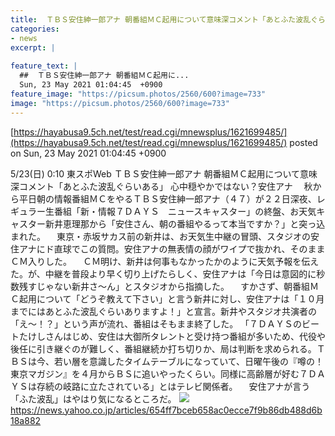 ```yaml
---
title:  ＴＢＳ安住紳一郎アナ 朝番組ＭＣ起用について意味深コメント「あとふた波乱ぐらいある」  
categories:
- news
excerpt: |
  
feature_text: |
  ##  ＴＢＳ安住紳一郎アナ 朝番組ＭＣ起用に...
  Sun, 23 May 2021 01:04:45  +0900
feature_image: "https://picsum.photos/2560/600?image=733"
image: "https://picsum.photos/2560/600?image=733"
---
```


[https://hayabusa9.5ch.net/test/read.cgi/mnewsplus/1621699485/](https://hayabusa9.5ch.net/test/read.cgi/mnewsplus/1621699485/)
posted on Sun, 23 May 2021 01:04:45  +0900

<!--more-->

5/23(日) 0:10 東スポWeb ＴＢＳ安住紳一郎アナ 朝番組ＭＣ起用について意味深コメント「あとふた波乱ぐらいある」 心中穏やかではない？安住アナ 　秋から平日朝の情報番組ＭＣをやるＴＢＳ安住紳一郎アナ（４７）が２２日深夜、レギュラー生番組「新・情報７ＤＡＹＳ　ニュースキャスター」の終盤、お天気キャスター新井恵理那から「安住さん、朝の番組やるって本当ですか？」と突っ込まれた。 　東京・赤坂サカス前の新井は、お天気生中継の冒頭、スタジオの安住アナにド直球でこの質問。安住アナの無表情の顔がワイプで抜かれ、そのままＣＭ入りした。 　ＣＭ明け、新井は何事もなかったかのように天気予報を伝えた。が、中継を普段より早く切り上げたらしく、安住アナは「今日は意図的に秒数残すじゃない新井さ〜ん」とスタジオから指摘した。 　すかさず、朝番組ＭＣ起用について「どうぞ教えて下さい」と言う新井に対し、安住アナは「１０月までにはあとふた波乱ぐらいありますよ！」と宣言。新井やスタジオ共演者の「え〜！？」という声が流れ、番組はそもまま終了した。 「７ＤＡＹＳのビートたけしさんはじめ、安住は大御所タレントと受け持つ番組が多いため、代役や後任に引き継ぐのが難しく、番組継続か打ち切りか、局は判断を求められる。ＴＢＳは今、若い層を意識したタイムテーブルになっていて、日曜午後の『噂の！東京マガジン』を４月からＢＳに追いやったくらい。同様に高齢層が好む７ＤＡＹＳは存続の岐路に立たされている」とはテレビ関係者。 　安住アナが言う「ふた波乱」はやはり気になるところだ。 ![](https://amd-pctr.c.yimg.jp/r/iwiz-amd/20210523-03197685-tospoweb-000-3-view.jpg) https://news.yahoo.co.jp/articles/654ff7bceb658ac0ecce7f9b86db488d6b18a882
